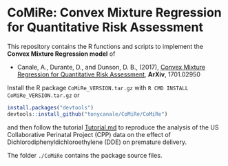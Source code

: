 # CoMiRe: Convex Mixture Regression for Quantitative Risk Assessment 

This repository contains the R functions and scripts to implement the **Convex Mixture Regression model** of

- Canale, A., Durante, D., and Dunson, D. B., (2017), [Convex Mixture Regression for Quantitative Risk Assessment](http://arxiv.org/abs/1701.02950), __ArXiv__, 1701.02950

Install the R package `CoMiRe_VERSION.tar.gz` with `R CMD INSTALL CoMiRe_VERSION.tar.gz` or

```R
install.packages("devtools")
devtools::install_github("tonycanale/CoMiRe/CoMiRe")
```

and then follow the tutorial [Tutorial.md](Tutorial.md) to reproduce the analysis of the US Collaborative Perinatal Project (CPP) data on the effect of Dichlorodiphenyldichloroethylene (DDE) on premature delivery.

The folder `./CoMiRe` contains the package source files.
